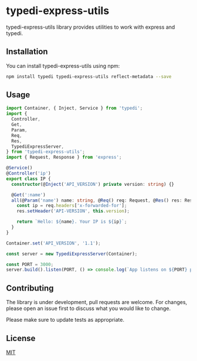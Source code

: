# typedi-express-utils

typedi-express-utils library provides utilities to work with express and typedi.

## Installation

You can install typedi-express-utils using npm:

```bash
npm install typedi typedi-express-utils reflect-metadata --save
```

## Usage

```typescript
import Container, { Inject, Service } from 'typedi';
import {
  Controller,
  Get,
  Param,
  Req,
  Res,
  TypediExpressServer,
} from 'typedi-express-utils';
import { Request, Response } from 'express';

@Service()
@Controller('ip')
export class IP {
  constructor(@Inject('API_VERSION') private version: string) {}

  @Get(':name')
  all(@Param('name') name: string, @Req() req: Request, @Res() res: Response) {
    const ip = req.headers['x-forwarded-for'];
    res.setHeader('API-VERSION', this.version);

    return `Hello: ${name}. Your IP is ${ip}`;
  }
}

Container.set('API_VERSION', '1.1');

const server = new TypediExpressServer(Container);

const PORT = 3000;
server.build().listen(PORT, () => console.log(`App listens on ${PORT} port.`));
```

## Contributing

The library is under development, pull requests are welcome. For changes, please open an issue first
to discuss what you would like to change.

Please make sure to update tests as appropriate.

## License

[MIT](https://choosealicense.com/licenses/mit/)
